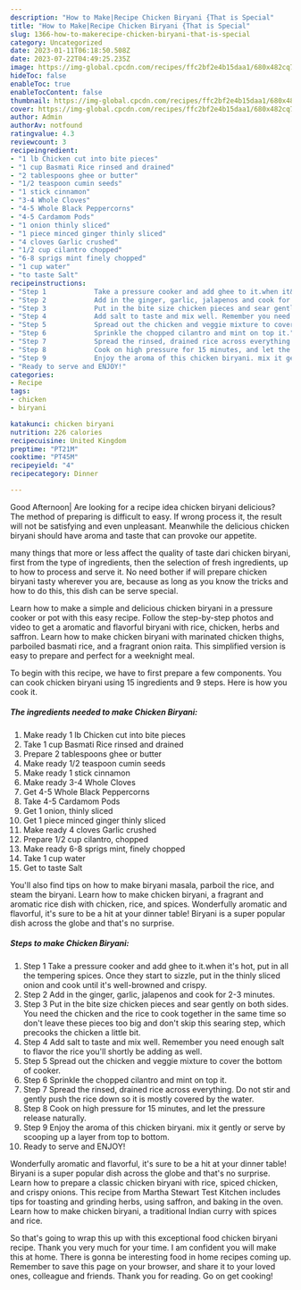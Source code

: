 ```yaml
---
description: "How to Make|Recipe Chicken Biryani {That is Special"
title: "How to Make|Recipe Chicken Biryani {That is Special"
slug: 1366-how-to-makerecipe-chicken-biryani-that-is-special
category: Uncategorized
date: 2023-01-11T06:18:50.508Z
date: 2023-07-22T04:49:25.235Z
image: https://img-global.cpcdn.com/recipes/ffc2bf2e4b15daa1/680x482cq70/chicken-biryani-recipe-main-photo.jpg
hideToc: false
enableToc: true
enableTocContent: false
thumbnail: https://img-global.cpcdn.com/recipes/ffc2bf2e4b15daa1/680x482cq70/chicken-biryani-recipe-main-photo.jpg
cover: https://img-global.cpcdn.com/recipes/ffc2bf2e4b15daa1/680x482cq70/chicken-biryani-recipe-main-photo.jpg
author: Admin
authorAv: notfound
ratingvalue: 4.3
reviewcount: 3
recipeingredient:
- "1 lb Chicken cut into bite pieces"
- "1 cup Basmati Rice rinsed and drained"
- "2 tablespoons ghee or butter"
- "1/2 teaspoon cumin seeds"
- "1 stick cinnamon"
- "3-4 Whole Cloves"
- "4-5 Whole Black Peppercorns"
- "4-5 Cardamom Pods"
- "1 onion thinly sliced"
- "1 piece minced ginger thinly sliced"
- "4 cloves Garlic crushed"
- "1/2 cup cilantro chopped"
- "6-8 sprigs mint finely chopped"
- "1 cup water"
- "to taste Salt"
recipeinstructions:
- "Step 1            Take a pressure cooker and add ghee to it.when it&#39;s hot, put in all the tempering spices. Once they start to sizzle, put in the thinly sliced onion and cook until it&#39;s well-browned and crispy."
- "Step 2            Add in the ginger, garlic, jalapenos and cook for 2-3 minutes."
- "Step 3            Put in the bite size chicken pieces and sear gently on both sides. You need the chicken and the rice to cook together in the same time so don&#39;t leave these pieces too big and don&#39;t skip this searing step, which precooks the chicken a little bit."
- "Step 4            Add salt to taste and mix well. Remember you need enough salt to flavor the rice you&#39;ll shortly be adding as well."
- "Step 5            Spread out the chicken and veggie mixture to cover the bottom of cooker."
- "Step 6            Sprinkle the chopped cilantro and mint on top it."
- "Step 7            Spread the rinsed, drained rice across everything. Do not stir and gently push the rice down so it is mostly covered by the water."
- "Step 8            Cook on high pressure for 15 minutes, and let the pressure release naturally."
- "Step 9            Enjoy the aroma of this chicken biryani. mix it gently or serve by scooping up a layer from top to bottom."
- "Ready to serve and ENJOY!"
categories:
- Recipe
tags:
- chicken
- biryani

katakunci: chicken biryani 
nutrition: 226 calories
recipecuisine: United Kingdom
preptime: "PT21M"
cooktime: "PT45M"
recipeyield: "4"
recipecategory: Dinner

---
```



Good Afternoon| Are looking for a recipe idea chicken biryani delicious? The method of preparing is difficult to easy. If wrong process it, the result will not be satisfying and even unpleasant. Meanwhile the delicious chicken biryani should have aroma and taste that can provoke our appetite.






many things that more or less affect the quality of taste dari chicken biryani, first from the type of ingredients, then the selection of fresh ingredients, up to how to process and serve it. No need bother if will prepare chicken biryani tasty wherever you are, because as long as you know the tricks and how to do this, this dish can be serve special.


Learn how to make a simple and delicious chicken biryani in a pressure cooker or pot with this easy recipe. Follow the step-by-step photos and video to get a aromatic and flavorful biryani with rice, chicken, herbs and saffron. Learn how to make chicken biryani with marinated chicken thighs, parboiled basmati rice, and a fragrant onion raita. This simplified version is easy to prepare and perfect for a weeknight meal.


To begin with this recipe, we have to first prepare a few components. You can cook chicken biryani using 15 ingredients and 9 steps. Here is how you cook it.

<!--inarticleads1-->

##### The ingredients needed to make Chicken Biryani:

1. Make ready 1 lb Chicken cut into bite pieces
1. Take 1 cup Basmati Rice rinsed and drained
1. Prepare 2 tablespoons ghee or butter
1. Make ready 1/2 teaspoon cumin seeds
1. Make ready 1 stick cinnamon
1. Make ready 3-4 Whole Cloves
1. Get 4-5 Whole Black Peppercorns
1. Take 4-5 Cardamom Pods
1. Get 1 onion, thinly sliced
1. Get 1 piece minced ginger thinly sliced
1. Make ready 4 cloves Garlic crushed
1. Prepare 1/2 cup cilantro, chopped
1. Make ready 6-8 sprigs mint, finely chopped
1. Take 1 cup water
1. Get to taste Salt


You&#39;ll also find tips on how to make biryani masala, parboil the rice, and steam the biryani. Learn how to make chicken biryani, a fragrant and aromatic rice dish with chicken, rice, and spices. Wonderfully aromatic and flavorful, it&#39;s sure to be a hit at your dinner table! Biryani is a super popular dish across the globe and that&#39;s no surprise. 

<!--inarticleads2-->

##### Steps to make Chicken Biryani:

1. Step 1            Take a pressure cooker and add ghee to it.when it&#39;s hot, put in all the tempering spices. Once they start to sizzle, put in the thinly sliced onion and cook until it&#39;s well-browned and crispy.
1. Step 2            Add in the ginger, garlic, jalapenos and cook for 2-3 minutes.
1. Step 3            Put in the bite size chicken pieces and sear gently on both sides. You need the chicken and the rice to cook together in the same time so don&#39;t leave these pieces too big and don&#39;t skip this searing step, which precooks the chicken a little bit.
1. Step 4            Add salt to taste and mix well. Remember you need enough salt to flavor the rice you&#39;ll shortly be adding as well.
1. Step 5            Spread out the chicken and veggie mixture to cover the bottom of cooker.
1. Step 6            Sprinkle the chopped cilantro and mint on top it.
1. Step 7            Spread the rinsed, drained rice across everything. Do not stir and gently push the rice down so it is mostly covered by the water.
1. Step 8            Cook on high pressure for 15 minutes, and let the pressure release naturally.
1. Step 9            Enjoy the aroma of this chicken biryani. mix it gently or serve by scooping up a layer from top to bottom.
1. Ready to serve and ENJOY!

Wonderfully aromatic and flavorful, it&#39;s sure to be a hit at your dinner table! Biryani is a super popular dish across the globe and that&#39;s no surprise. Learn how to prepare a classic chicken biryani with rice, spiced chicken, and crispy onions. This recipe from Martha Stewart Test Kitchen includes tips for toasting and grinding herbs, using saffron, and baking in the oven. Learn how to make chicken biryani, a traditional Indian curry with spices and rice. 

So that's going to wrap this up with this exceptional food chicken biryani recipe. Thank you very much for your time. I am confident you will make this at home. There is gonna be interesting food in home recipes coming up. Remember to save this page on your browser, and share it to your loved ones, colleague and friends. Thank you for reading. Go on get cooking!
